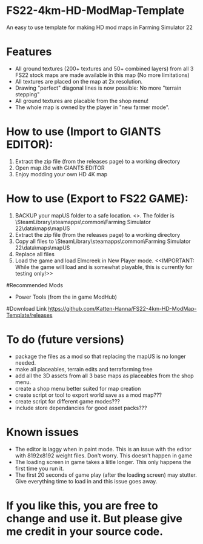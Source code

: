 # FS22-4km-HD-ModMap-Template
An easy to use template for making HD mod maps in Farming Simulator 22

# Features
- All ground textures (200+ textures and 50+ combined layers) from all 3 FS22 stock maps are made available in this map (No more limitations)
- All textures are placed on the map at 2x resolution.
- Drawing "perfect" diagonal lines is now possible: No more "terrain stepping"
- All ground textures are placable from the shop menu!
- The whole map is owned by the player in "new farmer mode".

# How to use (Import to GIANTS EDITOR):
1. Extract the zip file (from the releases page) to a working directory
2. Open map.i3d with GIANTS EDITOR
3. Enjoy modding your own HD 4K map

# How to use (Export to FS22 GAME):
1. BACKUP your mapUS folder to a safe location. <<DO NOT SKIP THIS STEP>>. The folder is \SteamLibrary\steamapps\common\Farming Simulator 22\data\maps\mapUS
2. Extract the zip file (from the releases page) to a working directory
3. Copy all files to \SteamLibrary\steamapps\common\Farming Simulator 22\data\maps\mapUS
4. Replace all files
5. Load the game and load Elmcreek in New Player mode.
   <<IMPORTANT: While the game will load and is somewhat playable, this is currently for testing only!>>
  
#Recommended Mods
- Power Tools (from the in game ModHub)
   
#Download Link
https://github.com/Katten-Hanna/FS22-4km-HD-ModMap-Template/releases
  
# To do (future versions)
- package the files as a mod so that replacing the mapUS is no longer needed.
- make all placeables, terrain edits and terraforming free 
- add all the 3D assets from all 3 base maps as placeables from the shop menu.
- create a shop menu better suited for map creation
- create script or tool to export world save as a mod map???
- create script for different game modes???
- include store dependancies for good asset packs???



# Known issues
- The editor is laggy when in paint mode. This is an issue with the editor with 8192x8192 weight files. Don't worry. This doesn't happen in game
- The loading screen in game takes a liitle longer. This only happens the first time you run it.
- The first 20 seconds of game play (after the loading screen) may stutter. Give everything time to load in and this issue goes away.



# If you like this, you are free to change and use it. But please give me credit in your source code.

